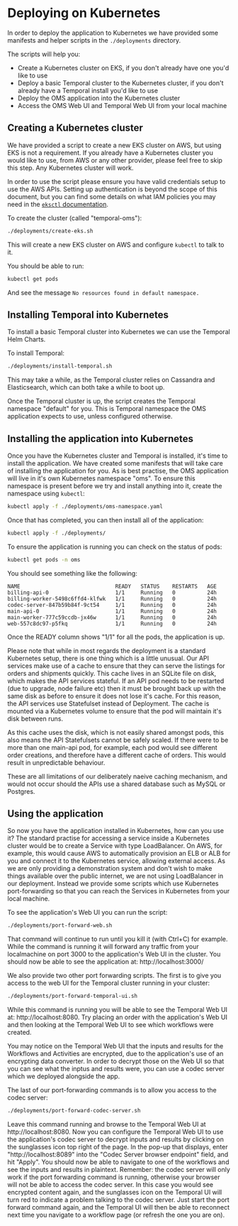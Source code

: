 # Deploying on Kubernetes

In order to deploy the application to Kubernetes we have provided some manifests and helper scripts in the `./deployments` directory.

The scripts will help you:
- Create a Kubernetes cluster on EKS, if you don't already have one you'd like to use
- Deploy a basic Temporal cluster to the Kubernetes cluster, if you don't already have a Temporal install you'd like to use
- Deploy the OMS application into the Kubernetes cluster
- Access the OMS Web UI and Temporal Web UI from your local machine

## Creating a Kubernetes cluster

We have provided a script to create a new EKS cluster on AWS, but using EKS is not a requirement. If you already have a Kubernetes cluster you would like to use, from AWS or any other provider, please feel free to skip this step. Any Kubernetes cluster will work.

In order to use the script please ensure you have valid credentials setup to use the AWS APIs. Setting up authentication is beyond the scope of this document, but you can find some details on what IAM policies you may need in the [`eksctl` documentation](https://eksctl.io/usage/minimum-iam-policies/).

To create the cluster (called "temporal-oms"):

```sh
./deployments/create-eks.sh
```

This will create a new EKS cluster on AWS and configure `kubectl` to talk to it.

You should be able to run:

```sh
kubectl get pods
```

And see the message `No resources found in default namespace.`

## Installing Temporal into Kubernetes

To install a basic Temporal cluster into Kubernetes we can use the Temporal Helm Charts.

To install Temporal:

```sh
./deployments/install-temporal.sh
```

This may take a while, as the Temporal cluster relies on Cassandra and Elasticsearch, which can both take a while to boot up.

Once the Temporal cluster is up, the script creates the Temporal namespace "default" for you. This is Temporal namespace the OMS application expects to use, unless configured otherwise.

## Installing the application into Kubernetes

Once you have the Kubernetes cluster and Temporal is installed, it's time to install the application. We have created some manifests that will take care of installing the application for you. As is best practise, the OMS application will live in it's own Kubernetes namespace "oms". To ensure this namespace is present before we try and install anything into it, create the namespace using `kubectl`:

```sh
kubectl apply -f ./deployments/oms-namespace.yaml
```

Once that has completed, you can then install all of the application:

```sh
kubectl apply -f ./deployments/
```

To ensure the application is running you can check on the status of pods:

```sh
kubectl get pods -n oms
```

You should see something like the following:

```
NAME                              READY   STATUS    RESTARTS   AGE
billing-api-0                     1/1     Running   0          24h
billing-worker-5498c6ffd4-klfwk   1/1     Running   0          24h
codec-server-847b59b84f-9ct54     1/1     Running   0          24h
main-api-0                        1/1     Running   0          24h
main-worker-777c59ccdb-jx46w      1/1     Running   0          24h
web-557c8dc97-p5fkq               1/1     Running   0          24h
```

Once the READY column shows "1/1" for all the pods, the application is up.

Please note that while in most regards the deployment is a standard Kubernetes setup, there is one thing which is a little unusual. Our API services make use of a cache to ensure that they can serve the listings for orders and shipments quickly. This cache lives in an SQLite file on disk, which makes the API services stateful. If an API pod needs to be restarted (due to upgrade, node failure etc) then it must be brought back up with the same disk as before to ensure it does not lose it's cache. For this reason, the API services use Statefulset instead of Deployment. The cache is mounted via a Kubernetes volume to ensure that the pod will maintain it's disk between runs.

As this cache uses the disk, which is not easily shared amongst pods, this also means the API Statefulsets cannot be safely scaled. If there were to be more than one main-api pod, for example, each pod would see different order creations, and therefore have a different cache of orders. This would result in unpredictable behaviour.

These are all limitations of our deliberately naeive caching mechanism, and would not occur should the APIs use a shared database such as MySQL or Postgres.

## Using the application

So now you have the application installed in Kubernetes, how can you use it? The standard practise for accessing a service inside a Kubernetes cluster would be to create a Service with type LoadBalancer. On AWS, for example, this would cause AWS to automatically provision an ELB or ALB for you and connect it to the Kubernetes service, allowing external access. As we are only providing a demonstration system and don't wish to make things available over the public internet, we are not using LoadBalancer in our deployment. Instead we provide some scripts which use Kubernetes port-forwarding so that you can reach the Services in Kubernetes from your local machine.

To see the application's Web UI you can run the script:

```sh
./deployments/port-forward-web.sh
```

That command will continue to run until you kill it (with Ctrl+C) for example. While the command is running it will forward any traffic from your localmachine on port 3000 to the application's Web UI in the cluster. You should now be able to see the application at: http://localhost:3000/

We also provide two other port forwarding scripts. The first is to give you access to the web UI for the Temporal cluster running in your cluster:

```sh
./deployments/port-forward-temporal-ui.sh
```

While this command is running you will be able to see the Temporal Web UI at: http://localhost:8080. Try placing an order with the application's Web UI and then looking at the Temporal Web UI to see which workflows were created.

You may notice on the Temporal Web UI that the inputs and results for the Workflows and Activities are encrypted, due to the application's use of an encrypting data converter. In order to decrypt those on the Web UI so that you can see what the inptus and results were, you can use a codec server which we deployed alongside the app.

The last of our port-forwarding commands is to allow you access to the codec server:

```sh
./deployments/port-forward-codec-server.sh
```

Leave this command running and browse to the Temporal Web UI at http://localhost:8080. Now you can configure the Temporal Web UI to use the application's codec server to decrypt inputs and results by clicking on the sunglasses icon top right of the page. In the pop-up that displays, enter "http://localhost:8089" into the "Codec Server browser endpoint" field, and hit "Apply". You should now be able to navigate to one of the workflows and see the inputs and results in plaintext. Remember: the codec server will only work if the port forwarding command is running, otherwise your browser will not be able to access the codec server. In this case you would see encrypted content again, and the sunglasses icon on the Temporal UI will turn red to indicate a problem talking to the codec server. Just start the port forward command again, and the Temporal UI will then be able to reconnect next time you navigate to a workflow page (or refresh the one you are on).